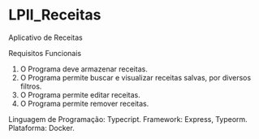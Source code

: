 # LPII_Receitas
Aplicativo de Receitas

Requisitos Funcionais
1. O Programa deve armazenar receitas.
2. O Programa permite buscar e visualizar receitas salvas, por diversos filtros.
3. O Programa permite editar receitas.
4. O Programa permite remover receitas.

Linguagem de Programação: Typecript.
Framework: Express, Typeorm.
Plataforma: Docker.
